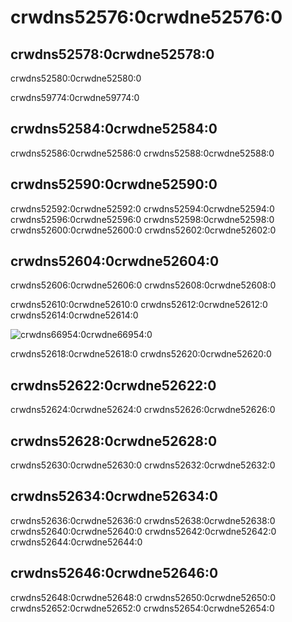 # crwdns52576:0crwdne52576:0

## crwdns52578:0crwdne52578:0

crwdns52580:0crwdne52580:0

crwdns59774:0crwdne59774:0

## crwdns52584:0crwdne52584:0

crwdns52586:0crwdne52586:0 crwdns52588:0crwdne52588:0

## crwdns52590:0crwdne52590:0

crwdns52592:0crwdne52592:0 crwdns52594:0crwdne52594:0 crwdns52596:0crwdne52596:0 crwdns52598:0crwdne52598:0 crwdns52600:0crwdne52600:0 crwdns52602:0crwdne52602:0

## crwdns52604:0crwdne52604:0

crwdns52606:0crwdne52606:0 crwdns52608:0crwdne52608:0

crwdns52610:0crwdne52610:0 crwdns52612:0crwdne52612:0 crwdns52614:0crwdne52614:0

![crwdns66954:0crwdne66954:0](crwdns66952:0crwdne66952:0)

crwdns52618:0crwdne52618:0 crwdns52620:0crwdne52620:0

## crwdns52622:0crwdne52622:0

crwdns52624:0crwdne52624:0 crwdns52626:0crwdne52626:0

## crwdns52628:0crwdne52628:0

crwdns52630:0crwdne52630:0 crwdns52632:0crwdne52632:0

## crwdns52634:0crwdne52634:0

crwdns52636:0crwdne52636:0 crwdns52638:0crwdne52638:0 crwdns52640:0crwdne52640:0 crwdns52642:0crwdne52642:0 crwdns52644:0crwdne52644:0

## crwdns52646:0crwdne52646:0

crwdns52648:0crwdne52648:0 crwdns52650:0crwdne52650:0 crwdns52652:0crwdne52652:0 crwdns52654:0crwdne52654:0
